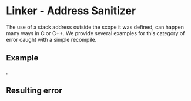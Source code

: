 # Linker - Address Sanitizer

The use of a stack address outside the scope it was defined, can happen many ways in C or C++.  We provide several examples for this category of error caught with a simple recompile.

## Example

.
## Resulting error



